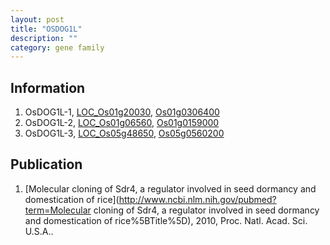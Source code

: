 ```yaml
---
layout: post
title: "OSDOG1L"
description: ""
category: gene family
---
```


## Information
1. OsDOG1L-1, [LOC_Os01g20030](http://rice.plantbiology.msu.edu/cgi-bin/ORF_infopage.cgi?orf=LOC_Os01g20030), [Os01g0306400](http://rapdb.dna.affrc.go.jp/viewer/gbrowse_details/irgsp1?name=Os01g0306400)
2. OsDOG1L-2, [LOC_Os01g06560](http://rice.plantbiology.msu.edu/cgi-bin/ORF_infopage.cgi?orf=LOC_Os01g06560), [Os01g0159000](http://rapdb.dna.affrc.go.jp/viewer/gbrowse_details/irgsp1?name=Os01g0159000)
3. OsDOG1L-3, [LOC_Os05g48650](http://rice.plantbiology.msu.edu/cgi-bin/ORF_infopage.cgi?orf=LOC_Os05g48650), [Os05g0560200](http://rapdb.dna.affrc.go.jp/viewer/gbrowse_details/irgsp1?name=Os05g0560200)

## Publication
1. [Molecular cloning of Sdr4, a regulator involved in seed dormancy and domestication of rice](http://www.ncbi.nlm.nih.gov/pubmed?term=Molecular cloning of Sdr4, a regulator involved in seed dormancy and domestication of rice%5BTitle%5D), 2010, Proc. Natl. Acad. Sci. U.S.A..


